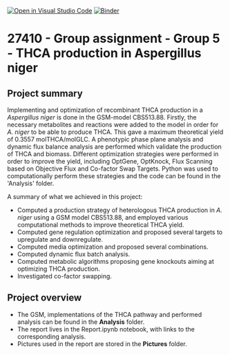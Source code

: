 [![Open in Visual Studio Code](https://classroom.github.com/assets/open-in-vscode-718a45dd9cf7e7f842a935f5ebbe5719a5e09af4491e668f4dbf3b35d5cca122.svg)](https://classroom.github.com/online_ide?assignment_repo_id=12060742&assignment_repo_type=AssignmentRepo)
[![Binder](https://mybinder.org/badge_logo.svg)](https://mybinder.org/v2/gh/27410/[PUT-YOUR-REPOSITORY-HERE]/main)

# 27410 - Group assignment - Group 5 - THCA production in Aspergillus niger

## Project summary
Implementing and optimization of recombinant THCA production in a *Aspergillus niger* is done in the GSM-model CBS513.88. Firstly, the necessary metabolites and reactions were added to the model in order for *A. niger* to be able to produce THCA.
This gave a maximum theoretical yield of 0.3557 molTHCA/molGLC. A phenotypic phase plane analysis and dynamic flux balance analysis are performed which validate the production of THCA and biomass. Different optimization strategies were performed in order to improve the yield, including OptGene, OptKnock, Flux Scanning based on Objective Flux and Co-factor Swap Targets. Python was used to computationally perform these strategies and the code can be found in the 'Analysis' folder. 

A summary of what we achieved in this project: 
- Computed a production strategy of heterologous THCA production in *A. niger* using a GSM model CBS513.88, and employed various computational methods to improve theoretical THCA yield.
- Computed gene regulation optimization and proposed several targets to upregulate and downregulate.
- Computed media optimization and proposed several combinations.
- Computed dynamic flux batch analysis.
- Computed metabolic algorithms proposing gene knockouts aiming at optimizing THCA production.
- Investigated co-factor swapping.

## Project overview
- The GSM, implementations of the THCA pathway and performed analysis can be found in the <b>Analysis</b> folder.
- The report lives in the Report.ipynb notebook, with links to the corresponding analysis.
- Pictures used in the report are stored in the <b>Pictures</b> folder.

